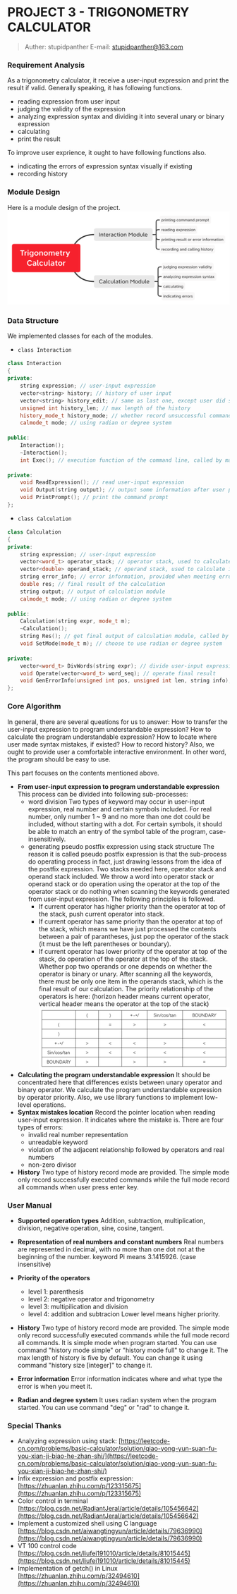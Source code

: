 # PROJECT 3 - TRIGONOMETRY CALCULATOR

> Auther: stupidpanther 
> E-mail: stupidpanther@163.com

### Requirement Analysis

As a trigonometry calculator, it receive a user-input expression and print the result if valid. Generally speaking, it has following functions.
+ reading expression from user input
+ judging the validity of the expression
+ analyzing expression syntax and dividing it into several unary or binary expression
+ calculating
+ print the result

To improve user exprience, it ought to have following functions also.
+ indicating the errors of expression syntax visually if existing
+ recording history

### Module Design

Here is a module design of the project.
![Module Design](./assets/TrigonometryCalculator-ModuleDesign.png)

### Data Structure

We implemented classes for each of the modules.

+ `class Interaction`
``` cpp
class Interaction
{
private:
	string expression; // user-input expression
	vector<string> history; // history of user input
	vector<string> history_edit; // same as last one, except user did some changes
	unsigned int history_len; // max length of the history
	history_mode_t history_mode; // whether record unsuccessful commands 
	calmode_t mode; // using radian or degree system

public:
	Interaction();
	~Interaction();
	int Exec(); // execution function of the command line, called by main()

private:
	void ReadExpression(); // read user-input expression
	void Output(string output); // output some information after user press 'enter' key
	void PrintPrompt(); // print the command prompt
};
```

+ `class Calculation`
``` cpp
class Calculation
{
private:
	string expression; // user-input expression
	vector<word_t> operator_stack; // operator stack, used to calculate infix expression
	vector<double> operand_stack; // operand stack, used to calculate infix expression
	string error_info; // error information, provided when meeting errors
	double res; // final result of the calculation
	string output; // output of calculation module
	calmode_t mode; // using radian or degree system

public:
	Calculation(string expr, mode_t m);
	~Calculation();
	string Res(); // get final output of calculation module, called by interaction module
	void SetMode(mode_t m); // choose to use radian or degree system

private:
	vector<word_t> DivWords(string expr); // divide user-input expression into program understandable words
	void Operate(vector<word_t> word_seq); // operate final result
	void GenErrorInfo(unsigned int pos, unsigned int len, string info); // generate error information
};
```

### Core Algorithm

In general, there are several queations for us to answer: How to transfer the user-input expression to program understandable expression? How to calculate the program understandable expression? How to locate where user made syntax mistakes, if existed? How to record history?
Also, we ought to provide user a comfortable interactive environment. In other word, the program should be easy to use.

This part focuses on the contents mentioned above.

+ **From user-input expression to program understandable expression**
    This process can be divided into following sub-processes:
    + word division
		Two types of keyword may occur in user-input expression, real number and certain symbols included. For real number, only number 1 ~ 9 and no more than one dot could be included, without starting with a dot. For certain symbols, it should be able to match an entry of the symbol table of the program, case-insensitively.
    + generating pseudo postfix expression using stack structure
		The reason it is called pseudo postfix expression is that the sub-process do operating process in fact, just drawing lessons from the idea of the postfix expression. Two stacks needed here, operator stack and operand stack included. We throw a word into operator stack or operand stack or do operation using the operator at the top of the operator stack or do nothing when scanning the keywords generated from user-input expression. The following principles is followed. 
		+ If current operator has higher priority than the operator at top of the stack, push current operator into stack.
		+ If current operator has same priority than the operator at top of the stack, which means we have just processed the contents between a pair of parantheses, just pop the operator of the stack (it must be the left parentheses or boundary).
		+ If current operator has lower priority of the operator at top of the stack, do operation of the operator at the top of the stack. Whether pop two operands or one depends on whether the operator is binary or unary.
		After scanning all the keywords, there must be only one item in the operands stack, which is the final result of our calculation.
		The priority relationship of the operators is here:
		(horizon header means current operator, vertical header means the operator at the top of the stack)
		![priority relationship of the operators](./assets/priority.png)
+ **Calculating the program understandable expression**
    It should be concentrated here that differences exists between unary operator and binary operator.
    We calculate the program understandable expression by operator priority. Also, we use library functions to implement low-level operations.
+ **Syntax mistakes location**
    Record the pointer location when reading user-input expression. It indicates where the mistake is.
	There are four types of errors:
	+ invalid real number representation
	+ unreadable keyword
	+ violation of the adjacent relationship followed by operators and real numbers
	+ non-zero divisor
+ **History**
	Two type of history record mode are provided. The simple mode only record successfully executed commands while the full mode record all commands when user press enter key.

### User Manual

+ **Supported operation types**
	Addition, subtraction, multiplication, division, negative operation, sine, cosine, tangent.

+ **Representation of real numbers and constant numbers**
	Real numbers are represented in decimal, with no more than one dot not at the beginning of the number. keyword Pi means 3.1415926. (case insensitive)

+ **Priority of the operators**
	+ level 1: parenthesis
	+ level 2: negative operator and trigonometry
	+ level 3: multipilication and division
	+ level 4: addition and subtracion
	Lower level means higher priority.

+ **History**
	Two type of history record mode are provided. The simple mode only record successfully executed commands while the full mode record all commands.
	It is simple mode when program started. You can use command "history mode simple" or "history mode full" to change it.
	The max length of history is five by default. You can change it using command "history size \[integer\]" to change it.

+ **Error information**
	Error information indicates where and what type the error is when you meet it.

+ **Radian and degree system**
	It uses radian system when the program started. You can use command "deg" or "rad" to change it.

### Special Thanks
+ Analyzing expression using stack:
[https://leetcode-cn.com/problems/basic-calculator/solution/qiao-yong-yun-suan-fu-you-xian-ji-biao-he-zhan-shi/](https://leetcode-cn.com/problems/basic-calculator/solution/qiao-yong-yun-suan-fu-you-xian-ji-biao-he-zhan-shi/)
+ Infix expression and postfix expression:
[https://zhuanlan.zhihu.com/p/123315675](https://zhuanlan.zhihu.com/p/123315675)
+ Color control in terminal
[https://blog.csdn.net/RadiantJeral/article/details/105456642](https://blog.csdn.net/RadiantJeral/article/details/105456642)
+ Implement a customized shell using C language
[https://blog.csdn.net/aiwangtingyun/article/details/79636990](https://blog.csdn.net/aiwangtingyun/article/details/79636990)
+ VT 100 control code
[https://blog.csdn.net/liufei191010/article/details/81015445](https://blog.csdn.net/liufei191010/article/details/81015445)
+ Implementation of getch() in Linux
[https://zhuanlan.zhihu.com/p/32494610](https://zhuanlan.zhihu.com/p/32494610)
